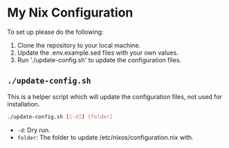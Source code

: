 # My Nix Configuration

To set up please do the following:

1. Clone the repository to your local machine.
2. Update the .env.example.sed files with your own values.
3. Run './update-config.sh' to update the configuration files.

## `./update-config.sh`

This is a helper script which will update the configuration files, not used for installation.

```sh
./update-config.sh [[-d]] [folder]
```

- `-d`: Dry run.
- `folder`: The folder to update /etc/nixos/configuration.nix with.